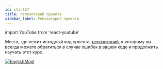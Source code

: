 ```yaml
---
id: start27
title: Репозиторий проекта
sidebar_label: Репозиторий проекта
---
```


import YouTube from 'react-youtube'

Место, где лежит исходный код проекта, [репозиторий](https://github.com/react-native-village/react-native-init), к которому вы всегда можете обратиться в случае ошибок в вашем коде и продолжить изучать этот курс.

<YouTube videoId='Uqhh9l_ImLg' />

[![EnglishMoji!](/img/logo/englishmoji.png)](https://apps.apple.com/kz/app/englishmoji/id6450254885)
